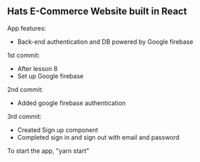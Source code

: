 ## Hats E-Commerce Website built in React

App features:

- Back-end authentication and DB powered by Google firebase

1st commit:

- After lesson 8
- Set up Google firebase

2nd commit:

- Added google firebase authentication

3rd commit:

- Created Sign up component
- Completed sign in and sign out with email and password

To start the app, "yarn start"
